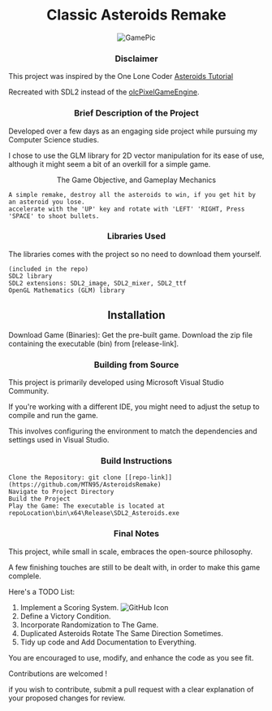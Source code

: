 # <div align="center">Classic Asteroids Remake </div>


<div align="center">
    <img src="https://github.com/MTN95/AsteroidsRemake/assets/113786893/d91239fc-5195-4fa8-af3c-f710fb0b316e" alt="GamePic">
</div>


### <div align="center">Disclaimer</div>

 
    
This project was inspired by the One Lone Coder [Asteroids Tutorial](https://www.youtube.com/watch?v=QgDR8LrRZhk)

Recreated with SDL2 instead of the [olcPixelGameEngine](https://github.com/OneLoneCoder/olcPixelGameEngine).



### <div align="center">Brief Description of the Project </div>
   
    
Developed over a few days as an engaging side project while pursuing my Computer Science studies.

I chose to use the GLM library for 2D vector manipulation for its ease of use, although it might seem a bit of an overkill for a simple game. 


<div align="center">    
The Game Objective, and Gameplay Mechanics
</div>

    A simple remake, destroy all the asteroids to win, if you get hit by an asteroid you lose. 
    accelerate with the 'UP' key and rotate with 'LEFT' 'RIGHT, Press 'SPACE' to shoot bullets.   


### <div align="center">Libraries Used</div>

The libraries comes with the project so no need to download them yourself.


    (included in the repo)
    SDL2 library
    SDL2 extensions: SDL2_image, SDL2_mixer, SDL2_ttf
    OpenGL Mathematics (GLM) library 

## <div align="center">Installation</div>


Download Game (Binaries): Get the pre-built game. Download the zip file containing the executable (bin) from [release-link].


### <div align="center">Building from Source</div>


This project is primarily developed using Microsoft Visual Studio Community. 

If you're working with a different IDE, you might need to adjust the setup to compile and run the game. 

This involves configuring the environment to match the dependencies and settings used in Visual Studio.


### <div align="center">Build Instructions</div>

    Clone the Repository: git clone [[repo-link]](https://github.com/MTN95/AsteroidsRemake)
    Navigate to Project Directory
    Build the Project
    Play the Game: The executable is located at repoLocation\bin\x64\Release\SDL2_Asteroids.exe

### <div align="center">Final Notes</div>


This project, while small in scale, embraces the open-source philosophy. 

A few finishing touches are still to be dealt with, in order to make this game complele. 

Here's a TODO List:
    
 1. Implement a Scoring System. ![GitHub Icon](![Untitled](https://github.com/MTN95/AsteroidsRemake/assets/113786893/8e9d42e0-0d8e-4ff8-9e95-ed7c81361035)
 "GitHub Icon")
 2. Define a Victory Condition.
 3. Incorporate Randomization to The Game.
 4. Duplicated Asteroids Rotate The Same Direction Sometimes.
 5. Tidy up code and Add Documentation to Everything.
        

You are encouraged to use, modify, and enhance the code as you see fit. 

Contributions are welcomed !

if you wish to contribute, submit a pull request with a clear explanation of your proposed changes for review. 

